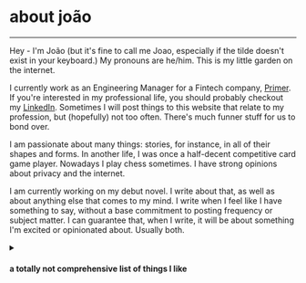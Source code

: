 # about joão

---

Hey - I'm João (but it's fine to call me Joao, especially if the tilde doesn't exist in your keyboard.) My pronouns are he/him. This is my little garden on the internet.

I currently work as an Engineering Manager for a Fintech company, [Primer](https://primer.io). If you're interested in my professional life, you should probably checkout my 
[LinkedIn](https://www.linkedin.com/in/jcachada/). Sometimes I will post things to this website that relate to my profession, but (hopefully) not too often. There's much funner stuff
for us to bond over.  

I am passionate about many things: stories, for instance, in all of their shapes and forms. In another life, I was once a half-decent competitive card game player. Nowadays I play chess sometimes. I have strong opinions about privacy and the internet. 

<p>I am currently working on my debut novel. I write about that, as well as about anything else that comes to my mind. I write when I feel like I have something to say, without a 
base commitment to posting frequency or subject matter. I can guarantee that, when I write, it will be about something I'm excited or opinionated about. Usually both.</p class>

<details> <summary class="summary clickable-header big-top-pull"><h4>a totally not comprehensive list of things I like</h4></summary>
<ul>
  <li>Books</li>
  <li>Writing</li>
  <li>Learning things</li>
  <li>Nature and animals</li>
  <li>Whimsy and kindness</li>  
  <li>Video and board games</li>
  <li>Programming as a means to create things. I have no particular love for programming as a science, only as a tool - there is beauty in clean code, but for me the magic of programming is in how it lets you conjure things into existence.</li>
</ul> </details>